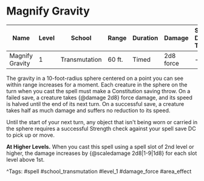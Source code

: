 # Magnify Gravity

| Name | Level | School | Range | Duration | Damage | Save DC & Type |
|------|-------|--------|-------|----------|--------|----------------|
| Magnify Gravity | 1 | Transmutation | 60 ft. | Timed | 2d8 force | - |

The gravity in a 10-foot-radius sphere centered on a point you can see within range increases for a moment. Each creature in the sphere on the turn when you cast the spell must make a Constitution saving throw. On a failed save, a creature takes {@damage 2d8} force damage, and its speed is halved until the end of its next turn. On a successful save, a creature takes half as much damage and suffers no reduction to its speed.

Until the start of your next turn, any object that isn't being worn or carried in the sphere requires a successful Strength check against your spell save DC to pick up or move.

**At Higher Levels.** When you cast this spell using a spell slot of 2nd level or higher, the damage increases by {@scaledamage 2d8|1-9|1d8} for each slot level above 1st.

^Tags: #spell #school_transmutation #level_1 #damage_force #area_effect